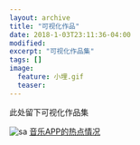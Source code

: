 ```yaml
---
layout: archive
title: "可视化作品"
date: 2018-1-03T23:11:36-04:00
modified:
excerpt: "可视化作品集"
tags: []
image: 
  feature: 小埋.gif
  teaser:
---
```


此处留下可视化作品集

![sa](https://i.loli.net/2018/01/05/5a4e84498b756.png)
[音乐APP的热点情况](https://public.tableau.com/views/_18186/1_2?:embed=y&:display_count=yes&publish=yes)
